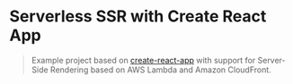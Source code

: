 # Serverless SSR with Create React App

> Example project based on [create-react-app][cra] with support for Server-Side Rendering based on AWS Lambda and Amazon CloudFront. 

[cra]: https://create-react-app.dev/
